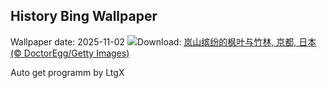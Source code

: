 ## History Bing Wallpaper
Wallpaper date: 2025-11-02
![](https://www.bing.com/th?id=OHR.KyotoMaple_ZH-CN4730358356_UHD.jpg&w=1000)Download: [岚山缤纷的枫叶与竹林, 京都, 日本 (© DoctorEgg/Getty Images)](https://www.bing.com/th?id=OHR.KyotoMaple_ZH-CN4730358356_UHD.jpg)

Auto get programm by LtgX
